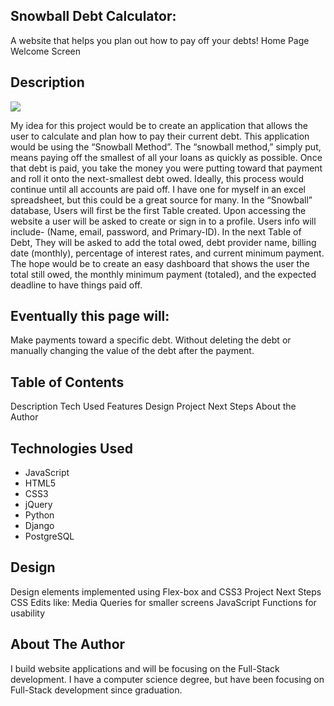 ## Snowball Debt Calculator:
A website that helps you plan out how to pay off your debts!
Home Page Welcome Screen

## Description

<img src="https://i.imgur.com/C4UIQfP.png">

My idea for this project would be to create an application that allows the user to calculate and plan how to pay their current debt.  This application would be using the “Snowball Method”.  The “snowball method,” simply put, means paying off the smallest of all your loans as quickly as possible. Once that debt is paid, you take the money you were putting toward that payment and roll it onto the next-smallest debt owed. Ideally, this process would continue until all accounts are paid off.
I have one for myself in an excel spreadsheet, but this could be a great source for many.
In the “Snowball” database, Users will first be the first Table created.   Upon accessing the website a user will be asked to create or sign in to a profile.  Users info will include- (Name, email, password, and Primary-ID).  In the next Table of Debt, They will be asked to add the total owed, debt provider name, billing date (monthly), percentage of interest rates, and current minimum payment.
The hope would be to create an easy dashboard that shows the user the total still owed, the monthly minimum payment (totaled), and the expected deadline to have things paid off.

## Eventually this page will:

Make payments toward a specific debt. Without deleting the debt or manually changing the value of the debt after the payment.


## Table of Contents
Description
Tech Used
Features
Design
Project Next Steps
About the Author


## Technologies Used
* JavaScript
* HTML5
* CSS3
* jQuery
* Python
* Django
* PostgreSQL

## Design
Design elements implemented using Flex-box and CSS3
Project Next Steps
CSS Edits like:
Media Queries for smaller screens
JavaScript Functions for usability

## About The Author
I build website applications and will be focusing on the Full-Stack development. I have a computer science degree, but have been focusing on Full-Stack development since graduation.